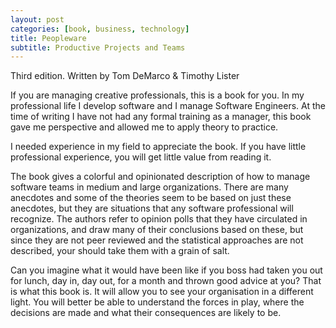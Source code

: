```yaml
---
layout: post
categories: [book, business, technology] 
title: Peopleware
subtitle: Productive Projects and Teams
---
```

Third edition.
Written by Tom DeMarco & Timothy Lister

If you are managing creative professionals, this is a book for you. In my professional life I  develop software and I manage Software Engineers. At the time of writing I have not had any formal training as a manager, this book gave me perspective and allowed me to apply theory to practice.

I needed experience in my field to appreciate the book. If you have little professional experience, you will get little value from reading it.

The book gives a colorful and opinionated description of how to manage software teams in medium and large organizations. There are many anecdotes and some of the theories seem to be based on just these anecdotes, but they are situations that any software professional will recognize. The authors refer to opinion polls that they have circulated in organizations, and draw many of their conclusions based on these, but since they are not peer reviewed and the statistical approaches are not described, your should take them with a grain of salt.

Can you imagine what it would have been like if you boss had taken you out for lunch, day in, day out, for a month and thrown good advice at you? That is what this book is. It will allow you to see your organisation in a different light. You will better be able to understand the forces in play, where the decisions are made and what their consequences are likely to be.

